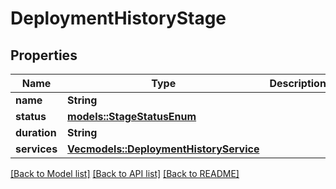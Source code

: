 # DeploymentHistoryStage

## Properties

Name | Type | Description | Notes
------------ | ------------- | ------------- | -------------
**name** | **String** |  | 
**status** | [**models::StageStatusEnum**](StageStatusEnum.md) |  | 
**duration** | **String** |  | 
**services** | [**Vec<models::DeploymentHistoryService>**](DeploymentHistoryService.md) |  | 

[[Back to Model list]](../README.md#documentation-for-models) [[Back to API list]](../README.md#documentation-for-api-endpoints) [[Back to README]](../README.md)


